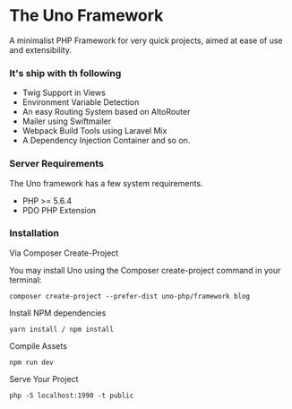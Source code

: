# The Uno Framework

A minimalist PHP Framework for very quick projects,
aimed at ease of use and extensibility.

### It's ship with th following
- Twig Support in Views
- Environment Variable Detection
- An easy Routing System based on AltoRouter
- Mailer using Swiftmailer
- Webpack Build Tools using Laravel Mix
- A Dependency Injection Container
and so on.

### Server Requirements

The Uno framework has a few system requirements. 

- PHP >= 5.6.4
- PDO PHP Extension


### Installation

Via Composer Create-Project

You may install Uno using the Composer create-project command in your terminal:

`
composer create-project --prefer-dist uno-php/framework blog
`


Install NPM dependencies

`
yarn install / npm install
`

Compile Assets

`
npm run dev 
`

Serve Your Project

`
php -S localhost:1990 -t public
`
